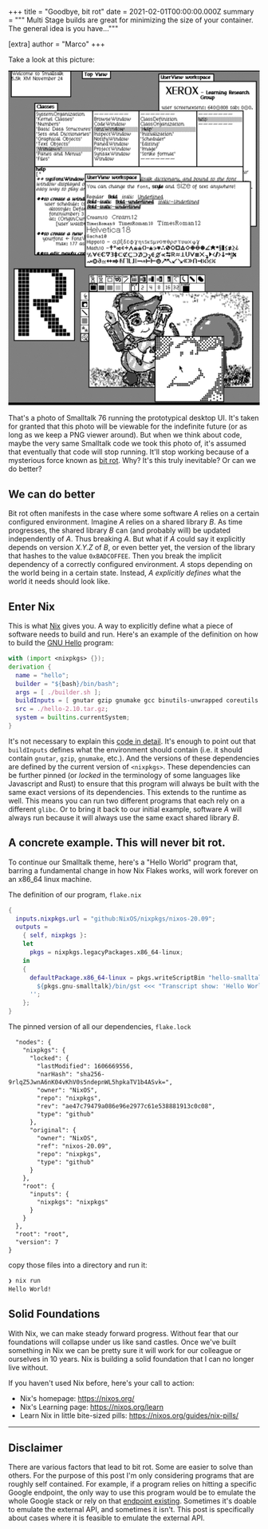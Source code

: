 +++
title = "Goodbye, bit rot"
date = 2021-02-01T00:00:00.000Z
summary = """
Multi Stage builds are great for minimizing the size of your container. The
general idea is you have..."""

[extra]
author = "Marco"
+++

Take a look at this picture:

![Smalltalk 76](smalltalk-76.png)

That's a photo of Smalltalk 76 running the prototypical desktop UI. It's
taken for granted that this photo will be viewable for the indefinite future
(or as long as we keep a PNG viewer around). But when we think about code,
maybe the very same Smalltalk code we took this photo of, it's assumed that
eventually that code will stop running. It'll stop working because of a
mysterious force known as [bit
rot](https://en.wikipedia.org/wiki/Software_rot). Why? It's this truly
inevitable? Or can we do better?

## We can do better

Bit rot often manifests in the case where some software _A_ relies on a certain
configured environment. Imagine _A_ relies on a shared library _B_. As time
progresses, the shared library _B_ can (and probably will) be updated
independently of _A_. Thus breaking _A_. But what if _A_ could say it
explicitly depends on version _X.Y.Z_ of _B_, or even better yet, the version
of the library that hashes to the value `0xBADCOFFEE`. Then you break the
implicit dependency of a correctly configured environment. _A_ stops
depending on the world being in a certain state. Instead, _A_
*explicitly defines* what the world it needs should look like.

## Enter Nix

This is what [Nix](https://nixos.org/) gives you. A way to explicitly define
what a piece of software needs to build and run. Here's an example of the
definition on how to build the [GNU
Hello](https://www.gnu.org/software/hello/) program:

```nix
with (import <nixpkgs> {});
derivation {
  name = "hello";
  builder = "${bash}/bin/bash";
  args = [ ./builder.sh ];
  buildInputs = [ gnutar gzip gnumake gcc binutils-unwrapped coreutils gawk gnused gnugrep ];
  src = ./hello-2.10.tar.gz;
  system = builtins.currentSystem;
}
```

It's not necessary to explain this [code in
detail](https://nixos.org/guides/nix-pills/generic-builders.html#idm140737320275008).
It's enough to point out that `buildInputs` defines what the environment should
contain (i.e. it should contain `gnutar`, `gzip`, `gnumake`, etc.). And the
versions of these dependencies are defined by the current version of
`<nixpkgs>`. These dependencies can be further pinned (or _locked_ in the
terminology of some languages like Javascript and Rust) to ensure that this
program will always be built with the same exact versions of its dependencies.
This extends to the runtime as well. This means you can run two different
programs that each rely on a different `glibc`. Or to bring it back to our
initial example, software _A_ will always run because it will always use the
same exact shared library _B_.

## A concrete example. This will never bit rot.

To continue our Smalltalk theme, here's a "Hello World" program that, barring a
fundamental change in how Nix Flakes works, will work forever on an x86_64
linux machine.


The definition of our program, `flake.nix`
```nix
{
  inputs.nixpkgs.url = "github:NixOS/nixpkgs/nixos-20.09";
  outputs =
    { self, nixpkgs }:
    let
      pkgs = nixpkgs.legacyPackages.x86_64-linux;
    in
    {
      defaultPackage.x86_64-linux = pkgs.writeScriptBin "hello-smalltalk" ''
        ${pkgs.gnu-smalltalk}/bin/gst <<< "Transcript show: 'Hello World!'."
      '';
    };
}
```

The pinned version of all our dependencies, `flake.lock`
```jso{
  "nodes": {
    "nixpkgs": {
      "locked": {
        "lastModified": 1606669556,
        "narHash": "sha256-9rlqZ5JwnA6nK04vKhV0s5ndepnWL5hpkaTV1b4ASvk=",
        "owner": "NixOS",
        "repo": "nixpkgs",
        "rev": "ae47c79479a086e96e2977c61e538881913c0c08",
        "type": "github"
      },
      "original": {
        "owner": "NixOS",
        "ref": "nixos-20.09",
        "repo": "nixpkgs",
        "type": "github"
      }
    },
    "root": {
      "inputs": {
        "nixpkgs": "nixpkgs"
      }
    }
  },
  "root": "root",
  "version": 7
}
```

copy those files into a directory and run it:
```bash
❯ nix run
Hello World!
```

## Solid Foundations

With Nix, we can make steady forward progress. Without fear that our foundations
will collapse under us like sand castles. Once we've built something in Nix we
can be pretty sure it will work for our colleague or ourselves in 10 years. Nix
is building a solid foundation that I can no longer live without.

If you haven't used Nix before, here's your call to action:
* Nix's homepage: https://nixos.org/
* Nix's Learning page: https://nixos.org/learn
* Learn Nix in little bite-sized pills: https://nixos.org/guides/nix-pills/

---

## Disclaimer

There are various factors that lead to bit rot. Some are easier to solve than
others. For the purpose of this post I'm only considering programs that are
roughly self contained. For example, if a program relies on hitting a specific
Google endpoint, the only way to use this program would be to emulate the whole
Google stack or rely on that [endpoint existing](https://gcemetery.co/).
Sometimes it's doable to emulate the external API, and sometimes it isn't. This
post is specifically about cases where it is feasible to emulate the external API.
